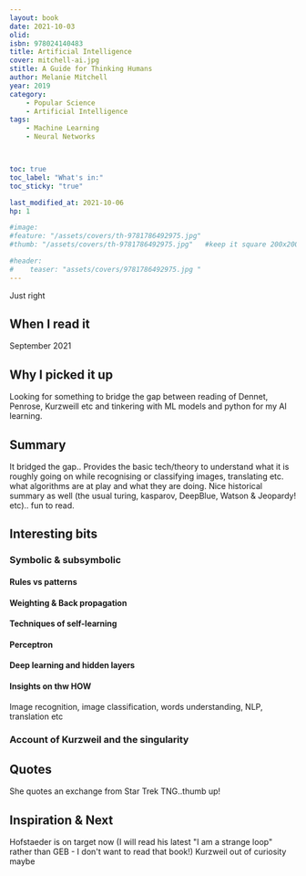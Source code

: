 ```yaml
---
layout: book
date: 2021-10-03
olid: 
isbn: 978024140483
title: Artificial Intelligence
cover: mitchell-ai.jpg
stitle: A Guide for Thinking Humans
author: Melanie Mitchell
year: 2019
category:
    - Popular Science
    - Artificial Intelligence
tags: 
    - Machine Learning
    - Neural Networks



toc: true
toc_label: "What's in:"
toc_sticky: "true"

last_modified_at: 2021-10-06
hp: 1

#image:
#feature: "/assets/covers/th-9781786492975.jpg"
#thumb: "/assets/covers/th-9781786492975.jpg"   #keep it square 200x200 px is good

#header:
#    teaser: "assets/covers/9781786492975.jpg "
---
```

Just right


## When I read it
September 2021

## Why I picked it up
Looking for something to bridge the gap between reading of Dennet, Penrose, Kurzweill etc and tinkering with ML models and python for my AI learning.


## Summary
It bridged the gap..
Provides the basic tech/theory to understand what it is roughly going on while recognising or classifying images, translating etc. what algorithms are at play and what they are doing.
Nice historical summary as well (the usual turing, kasparov, DeepBlue, Watson & Jeopardy! etc).. fun to read.



## Interesting bits

### Symbolic & subsymbolic
#### Rules vs patterns
#### Weighting & Back propagation
#### Techniques of self-learning
#### Perceptron 
#### Deep learning and hidden layers

#### Insights on thw HOW
Image recognition, image classification, words understanding, NLP, translation etc

### Account of Kurzweil and the singularity



## Quotes

She quotes an exchange from Star Trek TNG..thumb up!

## Inspiration & Next

Hofstaeder is on target now (I will read his latest "I am a strange loop" rather than GEB - I don't want to read that book!)
Kurzweil out of curiosity maybe